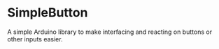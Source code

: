 # SimpleButton
A simple Arduino library to make interfacing and reacting on buttons or other inputs easier.
